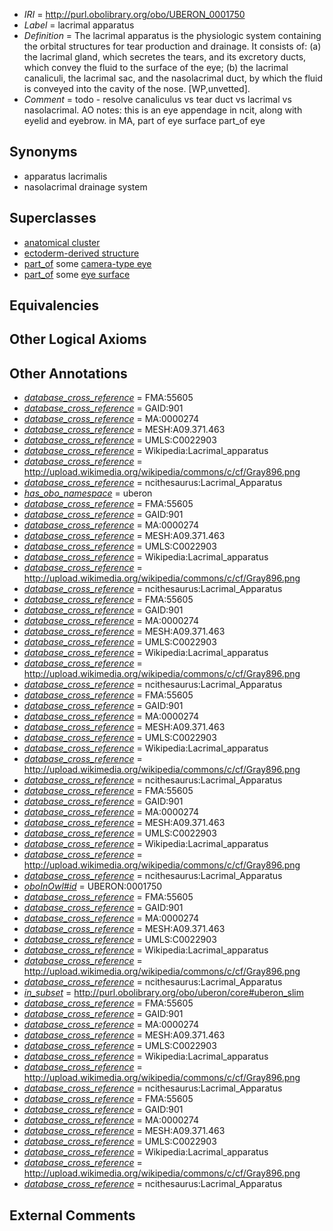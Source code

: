  * *IRI* = http://purl.obolibrary.org/obo/UBERON_0001750
 * *Label* = lacrimal apparatus
 * *Definition* = The lacrimal apparatus is the physiologic system containing the orbital structures for tear production and drainage. It consists of: (a) the lacrimal gland, which secretes the tears, and its excretory ducts, which convey the fluid to the surface of the eye; (b) the lacrimal canaliculi, the lacrimal sac, and the nasolacrimal duct, by which the fluid is conveyed into the cavity of the nose. [WP,unvetted].
 * *Comment* = todo - resolve canaliculus vs tear duct vs lacrimal vs nasolacrimal. AO notes: this is an eye appendage in ncit, along with eyelid and eyebrow. in MA, part of eye surface part_of eye

## Synonyms

 * apparatus lacrimalis
 * nasolacrimal drainage system

## Superclasses

 * [anatomical cluster](../../UBERON/77/UBERON_0000477.md)
 * [ectoderm-derived structure](../../UBERON/21/UBERON_0004121.md)
 * [part_of](../../BFO/50/BFO_0000050.md) some [camera-type eye](../../UBERON/19/UBERON_0000019.md)
 * [part_of](../../BFO/50/BFO_0000050.md) some [eye surface](../../UBERON/09/UBERON_0010409.md)

## Equivalencies


## Other Logical Axioms


## Other Annotations

 * *[database_cross_reference](../../ef/oboInOwl#hasDbXref.md)* = FMA:55605
 * *[database_cross_reference](../../ef/oboInOwl#hasDbXref.md)* = GAID:901
 * *[database_cross_reference](../../ef/oboInOwl#hasDbXref.md)* = MA:0000274
 * *[database_cross_reference](../../ef/oboInOwl#hasDbXref.md)* = MESH:A09.371.463
 * *[database_cross_reference](../../ef/oboInOwl#hasDbXref.md)* = UMLS:C0022903
 * *[database_cross_reference](../../ef/oboInOwl#hasDbXref.md)* = Wikipedia:Lacrimal_apparatus
 * *[database_cross_reference](../../ef/oboInOwl#hasDbXref.md)* = http://upload.wikimedia.org/wikipedia/commons/c/cf/Gray896.png
 * *[database_cross_reference](../../ef/oboInOwl#hasDbXref.md)* = ncithesaurus:Lacrimal_Apparatus
 * *[has_obo_namespace](../../ce/oboInOwl#hasOBONamespace.md)* = uberon
 * *[database_cross_reference](../../ef/oboInOwl#hasDbXref.md)* = FMA:55605
 * *[database_cross_reference](../../ef/oboInOwl#hasDbXref.md)* = GAID:901
 * *[database_cross_reference](../../ef/oboInOwl#hasDbXref.md)* = MA:0000274
 * *[database_cross_reference](../../ef/oboInOwl#hasDbXref.md)* = MESH:A09.371.463
 * *[database_cross_reference](../../ef/oboInOwl#hasDbXref.md)* = UMLS:C0022903
 * *[database_cross_reference](../../ef/oboInOwl#hasDbXref.md)* = Wikipedia:Lacrimal_apparatus
 * *[database_cross_reference](../../ef/oboInOwl#hasDbXref.md)* = http://upload.wikimedia.org/wikipedia/commons/c/cf/Gray896.png
 * *[database_cross_reference](../../ef/oboInOwl#hasDbXref.md)* = ncithesaurus:Lacrimal_Apparatus
 * *[database_cross_reference](../../ef/oboInOwl#hasDbXref.md)* = FMA:55605
 * *[database_cross_reference](../../ef/oboInOwl#hasDbXref.md)* = GAID:901
 * *[database_cross_reference](../../ef/oboInOwl#hasDbXref.md)* = MA:0000274
 * *[database_cross_reference](../../ef/oboInOwl#hasDbXref.md)* = MESH:A09.371.463
 * *[database_cross_reference](../../ef/oboInOwl#hasDbXref.md)* = UMLS:C0022903
 * *[database_cross_reference](../../ef/oboInOwl#hasDbXref.md)* = Wikipedia:Lacrimal_apparatus
 * *[database_cross_reference](../../ef/oboInOwl#hasDbXref.md)* = http://upload.wikimedia.org/wikipedia/commons/c/cf/Gray896.png
 * *[database_cross_reference](../../ef/oboInOwl#hasDbXref.md)* = ncithesaurus:Lacrimal_Apparatus
 * *[database_cross_reference](../../ef/oboInOwl#hasDbXref.md)* = FMA:55605
 * *[database_cross_reference](../../ef/oboInOwl#hasDbXref.md)* = GAID:901
 * *[database_cross_reference](../../ef/oboInOwl#hasDbXref.md)* = MA:0000274
 * *[database_cross_reference](../../ef/oboInOwl#hasDbXref.md)* = MESH:A09.371.463
 * *[database_cross_reference](../../ef/oboInOwl#hasDbXref.md)* = UMLS:C0022903
 * *[database_cross_reference](../../ef/oboInOwl#hasDbXref.md)* = Wikipedia:Lacrimal_apparatus
 * *[database_cross_reference](../../ef/oboInOwl#hasDbXref.md)* = http://upload.wikimedia.org/wikipedia/commons/c/cf/Gray896.png
 * *[database_cross_reference](../../ef/oboInOwl#hasDbXref.md)* = ncithesaurus:Lacrimal_Apparatus
 * *[database_cross_reference](../../ef/oboInOwl#hasDbXref.md)* = FMA:55605
 * *[database_cross_reference](../../ef/oboInOwl#hasDbXref.md)* = GAID:901
 * *[database_cross_reference](../../ef/oboInOwl#hasDbXref.md)* = MA:0000274
 * *[database_cross_reference](../../ef/oboInOwl#hasDbXref.md)* = MESH:A09.371.463
 * *[database_cross_reference](../../ef/oboInOwl#hasDbXref.md)* = UMLS:C0022903
 * *[database_cross_reference](../../ef/oboInOwl#hasDbXref.md)* = Wikipedia:Lacrimal_apparatus
 * *[database_cross_reference](../../ef/oboInOwl#hasDbXref.md)* = http://upload.wikimedia.org/wikipedia/commons/c/cf/Gray896.png
 * *[database_cross_reference](../../ef/oboInOwl#hasDbXref.md)* = ncithesaurus:Lacrimal_Apparatus
 * *[oboInOwl#id](../../id/oboInOwl#id.md)* = UBERON:0001750
 * *[database_cross_reference](../../ef/oboInOwl#hasDbXref.md)* = FMA:55605
 * *[database_cross_reference](../../ef/oboInOwl#hasDbXref.md)* = GAID:901
 * *[database_cross_reference](../../ef/oboInOwl#hasDbXref.md)* = MA:0000274
 * *[database_cross_reference](../../ef/oboInOwl#hasDbXref.md)* = MESH:A09.371.463
 * *[database_cross_reference](../../ef/oboInOwl#hasDbXref.md)* = UMLS:C0022903
 * *[database_cross_reference](../../ef/oboInOwl#hasDbXref.md)* = Wikipedia:Lacrimal_apparatus
 * *[database_cross_reference](../../ef/oboInOwl#hasDbXref.md)* = http://upload.wikimedia.org/wikipedia/commons/c/cf/Gray896.png
 * *[database_cross_reference](../../ef/oboInOwl#hasDbXref.md)* = ncithesaurus:Lacrimal_Apparatus
 * *[in_subset](../../et/oboInOwl#inSubset.md)* = http://purl.obolibrary.org/obo/uberon/core#uberon_slim
 * *[database_cross_reference](../../ef/oboInOwl#hasDbXref.md)* = FMA:55605
 * *[database_cross_reference](../../ef/oboInOwl#hasDbXref.md)* = GAID:901
 * *[database_cross_reference](../../ef/oboInOwl#hasDbXref.md)* = MA:0000274
 * *[database_cross_reference](../../ef/oboInOwl#hasDbXref.md)* = MESH:A09.371.463
 * *[database_cross_reference](../../ef/oboInOwl#hasDbXref.md)* = UMLS:C0022903
 * *[database_cross_reference](../../ef/oboInOwl#hasDbXref.md)* = Wikipedia:Lacrimal_apparatus
 * *[database_cross_reference](../../ef/oboInOwl#hasDbXref.md)* = http://upload.wikimedia.org/wikipedia/commons/c/cf/Gray896.png
 * *[database_cross_reference](../../ef/oboInOwl#hasDbXref.md)* = ncithesaurus:Lacrimal_Apparatus
 * *[database_cross_reference](../../ef/oboInOwl#hasDbXref.md)* = FMA:55605
 * *[database_cross_reference](../../ef/oboInOwl#hasDbXref.md)* = GAID:901
 * *[database_cross_reference](../../ef/oboInOwl#hasDbXref.md)* = MA:0000274
 * *[database_cross_reference](../../ef/oboInOwl#hasDbXref.md)* = MESH:A09.371.463
 * *[database_cross_reference](../../ef/oboInOwl#hasDbXref.md)* = UMLS:C0022903
 * *[database_cross_reference](../../ef/oboInOwl#hasDbXref.md)* = Wikipedia:Lacrimal_apparatus
 * *[database_cross_reference](../../ef/oboInOwl#hasDbXref.md)* = http://upload.wikimedia.org/wikipedia/commons/c/cf/Gray896.png
 * *[database_cross_reference](../../ef/oboInOwl#hasDbXref.md)* = ncithesaurus:Lacrimal_Apparatus

## External Comments

